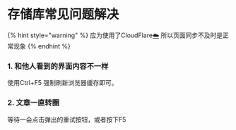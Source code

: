 # 存储库常见问题解决

{% hint style="warning" %}
应为使用了CloudFlare[☁️](https://www.cloudflare.com/) 所以页面同步不及时是正常现象
{% endhint %}

### 1. 和他人看到的界面内容不一样&#x20;

使用Ctrl+F5 强制刷新浏览器缓存即可。

### 2. 文章一直转圈

等待一会点击弹出的重试按钮，或者按下F5
